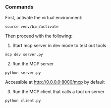 ### Commands
First, activate the virtual environment:
```
source venv/bin/activate
```

Then proceed with the following:

1. Start mcp server in dev mode to test out tools
```
mcp dev server.py
```

2. Run the MCP server
```
python server.py
```
Accessible at http://0.0.0.0:8000/mcp by default

3. Run the MCP client that calls a tool on server
```
python client.py
```